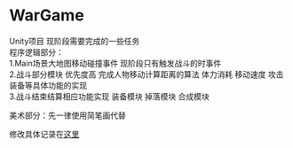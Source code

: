 # WarGame
Unity项目 
现阶段需要完成的一些任务  
程序逻辑部分：  
1.Main场景大地图移动碰撞事件 现阶段只有触发战斗的时事件  
2.战斗部分模块 优先度高 完成人物移动计算距离的算法 体力消耗 移动速度 攻击 装备等具体功能的实现  
3.战斗结束结算相应功能实现 装备模块 掉落模块 合成模块  

美术部分：先一律使用简笔画代替  

修改具体记录在[这里](https://github.com/Neptune0o0/WarGame/blob/master/Record.txt)
